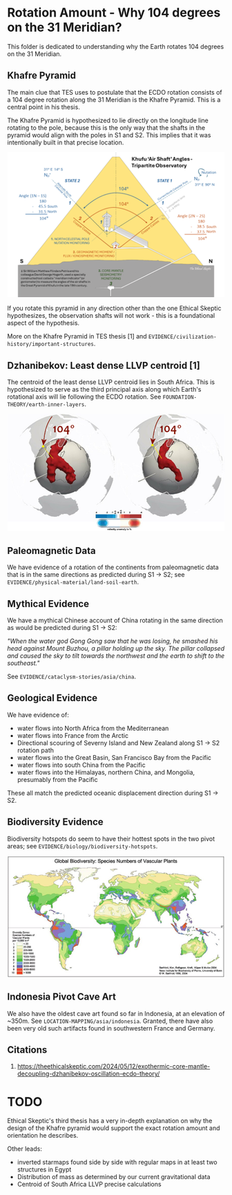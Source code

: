 # Rotation Amount - Why 104 degrees on the 31 Meridian?

This folder is dedicated to understanding why the Earth rotates 104 degrees on the 31 Meridian.

## Khafre Pyramid

The main clue that TES uses to postulate that the ECDO rotation consists of a 104 degree rotation along the 31 Meridian is the Khafre Pyramid. This is a central point in his thesis.

The Khafre Pyramid is hypothesized to lie directly on the longitude line rotating to the pole, because this is the only way that the shafts in the pyramid would align with the poles in S1 and S2. This implies that it was intentionally built in that precise location.

![](../../1-EVIDENCE/civilization-history/important-structures/khafre/img/khufu-tri.webp)

If you rotate this pyramid in any direction other than the one Ethical Skeptic hypothesizes, the observation shafts will not work - this is a foundational aspect of the hypothesis.

More on the Khafre Pyramid in TES thesis [1] and `EVIDENCE/civilization-history/important-structures`.

## Dzhanibekov: Least dense LLVP centroid [1]

The centroid of the least dense LLVP centroid lies in South Africa. This is hypothesized to serve as the third principal axis along which Earth's rotational axis will lie following the ECDO rotation. See `FOUNDATION-THEORY/earth-inner-layers`.

![](../dzhanibekov/img/llvp.webp)

## Paleomagnetic Data

We have evidence of a rotation of the continents from paleomagnetic data that is in the same directions as predicted during S1 -> S2; see `EVIDENCE/physical-material/land-soil-earth`.

## Mythical Evidence

We have a mythical Chinese account of China rotating in the same direction as would be predicted during S1 -> S2:

*"When the water god Gong Gong saw that he was losing, he smashed his head against Mount Buzhou, a pillar holding up the sky. The pillar collapsed and caused the sky to tilt towards the northwest and the earth to shift to the southeast."*

See `EVIDENCE/cataclysm-stories/asia/china`.

## Geological Evidence

We have evidence of:
- water flows into North Africa from the Mediterranean
- water flows into France from the Arctic
- Directional scouring of Severny Island and New Zealand along S1 -> S2 rotation path
- water flows into the Great Basin, San Francisco Bay from the Pacific
- water flows into south China from the Pacific
- water flows into the Himalayas, northern China, and Mongolia, presumably from the Pacific

These all match the predicted oceanic displacement direction during S1 -> S2.

## Biodiversity Evidence

Biodiversity hotspots do seem to have their hottest spots in the two pivot areas; see `EVIDENCE/biology/biodiversity-hotspots`.

![](../../1-EVIDENCE/biology/biodiversity-hotspots/img/biodiversity-plants.jpg)

## Indonesia Pivot Cave Art

We also have the oldest cave art found so far in Indonesia, at an elevation of ~350m. See `LOCATION-MAPPING/asia/indonesia`. Granted, there have also been very old such artifacts found in southwestern France and Germany.

## Citations

1. https://theethicalskeptic.com/2024/05/12/exothermic-core-mantle-decoupling-dzhanibekov-oscillation-ecdo-theory/

# TODO

Ethical Skeptic's third thesis has a very in-depth explanation on why the design of the Khafre pyramid would support the exact rotation amount and orientation he describes.

Other leads:
- inverted starmaps found side by side with regular maps in at least two structures in Egypt
- Distribution of mass as determined by our current gravitational data
- Centroid of South Africa LLVP precise calculations
